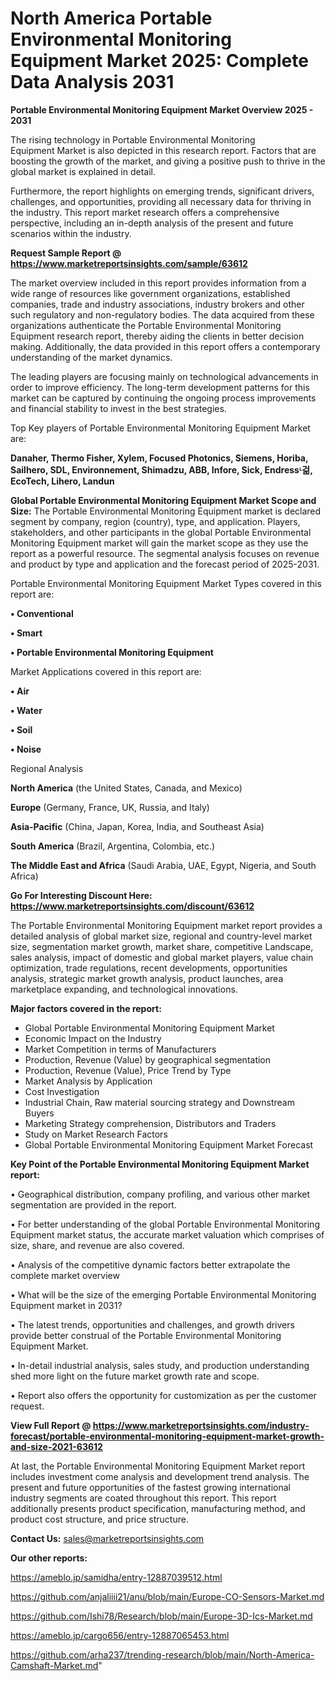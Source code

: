 # North America Portable Environmental Monitoring Equipment Market 2025: Complete Data Analysis 2031

<Strong> Portable Environmental Monitoring Equipment Market Overview 2025 - 2031</strong>

The rising technology in Portable Environmental Monitoring Equipment Market is also depicted in this research report. Factors that are boosting the growth of the market, and giving a positive push to thrive in the global market is explained in detail.

Furthermore, the report highlights on emerging trends, significant drivers, challenges, and opportunities, providing all necessary data for thriving in the industry. This report market research offers a comprehensive perspective, including an in-depth analysis of the present and future scenarios within the industry.

<strong>Request Sample Report @ <a href=https://www.marketreportsinsights.com/sample/63612>https://www.marketreportsinsights.com/sample/63612</a></strong>

The market overview included in this report provides information from a wide range of resources like government organizations, established companies, trade and industry associations, industry brokers and other such regulatory and non-regulatory bodies. The data acquired from these organizations authenticate the Portable Environmental Monitoring Equipment research report, thereby aiding the clients in better decision making. Additionally, the data provided in this report offers a contemporary understanding of the market dynamics.

The leading players are focusing mainly on technological advancements in order to improve efficiency. The long-term development patterns for this market can be captured by continuing the ongoing process improvements and financial stability to invest in the best strategies.

Top Key players of Portable Environmental Monitoring Equipment Market are:

<strong>Danaher, Thermo Fisher, Xylem, Focused Photonics, Siemens, Horiba, Sailhero, SDL, Environnement, Shimadzu, ABB, Infore, Sick, Endressᶫ걺, EcoTech, Lihero, Landun</strong>

<strong><b>Global Portable Environmental Monitoring Equipment Market Scope and Size:</b></strong>
The Portable Environmental Monitoring Equipment market is declared segment by company, region (country), type, and application. Players, stakeholders, and other participants in the global Portable Environmental Monitoring Equipment market will gain the market scope as they use the report as a powerful resource. The segmental analysis focuses on revenue and product by type and application and the forecast period of 2025-2031.

Portable Environmental Monitoring Equipment Market Types covered in this report are:

<strong>• Conventional

• Smart

• Portable Environmental Monitoring Equipment</strong>

Market Applications covered in this report are:

<strong>• Air

• Water

• Soil

• Noise</strong> 

Regional Analysis

<strong>North America</strong> (the United States, Canada, and Mexico)

<strong>Europe</strong> (Germany, France, UK, Russia, and Italy)

<strong>Asia-Pacific</strong> (China, Japan, Korea, India, and Southeast Asia)

<strong>South America</strong> (Brazil, Argentina, Colombia, etc.)

<strong>The Middle East and Africa</strong> (Saudi Arabia, UAE, Egypt, Nigeria, and South Africa)

<strong>Go For Interesting Discount Here: <a href=https://www.marketreportsinsights.com/discount/63612>https://www.marketreportsinsights.com/discount/63612</a></strong>

The Portable Environmental Monitoring Equipment market report provides a detailed analysis of global market size, regional and country-level market size, segmentation market growth, market share, competitive Landscape, sales analysis, impact of domestic and global market players, value chain optimization, trade regulations, recent developments, opportunities analysis, strategic market growth analysis, product launches, area marketplace expanding, and technological innovations.

<strong><b>Major factors covered in the report:</b></strong>
<ul>
  <li>Global Portable Environmental Monitoring Equipment Market </li>
  <li>Economic Impact on the Industry</li>
  <li>Market Competition in terms of Manufacturers</li>
  <li>Production, Revenue (Value) by geographical segmentation</li>
  <li>Production, Revenue (Value), Price Trend by Type</li>
  <li>Market Analysis by Application</li>
  <li>Cost Investigation</li>
  <li>Industrial Chain, Raw material sourcing strategy and Downstream Buyers</li>
  <li>Marketing Strategy comprehension, Distributors and Traders</li>
  <li>Study on Market Research Factors</li>
  <li>Global Portable Environmental Monitoring Equipment Market Forecast</li>
</ul>

<strong><b>Key Point of the Portable Environmental Monitoring Equipment Market report:</b></strong>

• Geographical distribution, company profiling, and various other market segmentation are provided in the report.

• For better understanding of the global Portable Environmental Monitoring Equipment market status, the accurate market valuation which comprises of size, share, and revenue are also covered.

• Analysis of the competitive dynamic factors better extrapolate the complete market overview

• What will be the size of the emerging Portable Environmental Monitoring Equipment market in 2031?

• The latest trends, opportunities and challenges, and growth drivers provide better construal of the Portable Environmental Monitoring Equipment Market.

• In-detail industrial analysis, sales study, and production understanding shed more light on the future market growth rate and scope.

• Report also offers the opportunity for customization as per the customer request.

<strong><b>View Full Report @ <a href=https://www.marketreportsinsights.com/industry-forecast/portable-environmental-monitoring-equipment-market-growth-and-size-2021-63612>https://www.marketreportsinsights.com/industry-forecast/portable-environmental-monitoring-equipment-market-growth-and-size-2021-63612</a></b></strong>


At last, the Portable Environmental Monitoring Equipment Market report includes investment come analysis and development trend analysis. The present and future opportunities of the fastest growing international industry segments are coated throughout this report. This report additionally presents product specification, manufacturing method, and product cost structure, and price structure.

<strong>Contact Us:</strong>
sales@marketreportsinsights.com

<strong>Our other reports:</strong>

<a href=https://ameblo.jp/samidha/entry-12887039512.html>https://ameblo.jp/samidha/entry-12887039512.html</a>

<a href=https://github.com/anjaliiii21/anu/blob/main/Europe-CO-Sensors-Market.md>https://github.com/anjaliiii21/anu/blob/main/Europe-CO-Sensors-Market.md</a>

<a href=https://github.com/Ishi78/Research/blob/main/Europe-3D-Ics-Market.md>https://github.com/Ishi78/Research/blob/main/Europe-3D-Ics-Market.md</a>

<a href=https://ameblo.jp/cargo656/entry-12887065453.html>https://ameblo.jp/cargo656/entry-12887065453.html</a>

<a href=https://github.com/arha237/trending-research/blob/main/North-America-Camshaft-Market.md>https://github.com/arha237/trending-research/blob/main/North-America-Camshaft-Market.md</a>"
